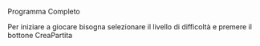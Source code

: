Programma Completo

Per iniziare a giocare bisogna selezionare il livello di difficoltà e premere il bottone CreaPartita
